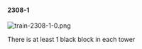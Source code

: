 #### 2308-1
![train-2308-1-0.png](https://github.com/lil-lab/nlvr/raw/master/nlvr/train/images/72/train-2308-1-0.png "train-2308-1-0.png")

There is at least 1 black block in each tower